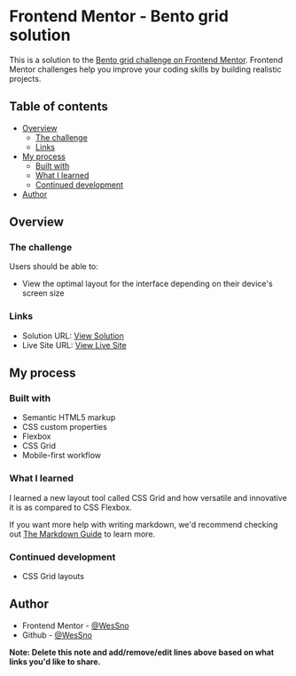 # Frontend Mentor - Bento grid solution

This is a solution to the [Bento grid challenge on Frontend Mentor](https://www.frontendmentor.io/challenges/bento-grid-RMydElrlOj). Frontend Mentor challenges help you improve your coding skills by building realistic projects.

## Table of contents

- [Overview](#overview)
  - [The challenge](#the-challenge)
  - [Links](#links)
- [My process](#my-process)
  - [Built with](#built-with)
  - [What I learned](#what-i-learned)
  - [Continued development](#continued-development)
- [Author](#author)

## Overview

### The challenge

Users should be able to:

- View the optimal layout for the interface depending on their device's screen size

### Links

- Solution URL: [View Solution](https://github.com/WesSno/Bento-Grid)
- Live Site URL: [View Live Site](https://github.com/WesSno/Bento-Grid)

## My process

### Built with

- Semantic HTML5 markup
- CSS custom properties
- Flexbox
- CSS Grid
- Mobile-first workflow

### What I learned

I learned a new layout tool called CSS Grid and how versatile and innovative it is as compared to CSS Flexbox.

If you want more help with writing markdown, we'd recommend checking out [The Markdown Guide](https://www.markdownguide.org/) to learn more.

### Continued development

- CSS Grid layouts

## Author

- Frontend Mentor - [@WesSno](https://www.frontendmentor.io/profile/WesSno)
- Github - [@WesSno](https://github.com/WesSno)

**Note: Delete this note and add/remove/edit lines above based on what links you'd like to share.**
